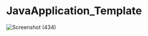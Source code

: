# JavaApplication_Template


![Screenshot (434)](https://user-images.githubusercontent.com/55613764/102199050-192e1d80-3efe-11eb-8179-57cd1c512518.png)
